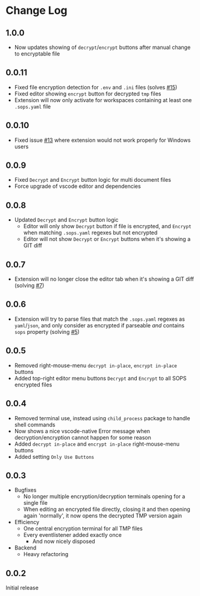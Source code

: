 # Change Log

## 1.0.0
- Now updates showing of `decrypt`/`encrypt` buttons after manual change to encryptable file

## 0.0.11
- Fixed file encryption detection for `.env` and `.ini` files (solves [#15](https://github.com/ShipitSmarter/vscode-sops-edit/issues/15))
- Fixed editor showing `encrypt` button for decrypted `tmp` files
- Extension will now only activate for workspaces containing at least one `.sops.yaml` file

## 0.0.10
- Fixed issue [#13](https://github.com/ShipitSmarter/vscode-sops-edit/issues/13) where extension would not work properly for Windows users

## 0.0.9
- Fixed `Decrypt` and `Encrypt` button logic for multi document files
- Force upgrade of vscode editor and dependencies

## 0.0.8
- Updated `Decrypt` and `Encrypt` button logic
  - Editor will only show `Decrypt` button if file is encrypted, and `Encrypt` when matching `.sops.yaml` regexes but not encrypted
  - Editor will not show `Decrypt` or `Encrypt` buttons when it's showing a GIT diff

## 0.0.7
- Extension will no longer close the editor tab when it's showing a GIT diff (solving [#7](https://github.com/ShipitSmarter/vscode-sops-edit/issues/7))

## 0.0.6
- Extension will try to parse files that match the `.sops.yaml` regexes as `yaml`/`json`, and only consider as encrypted if parseable *and* contains `sops` property (solving [#5](https://github.com/ShipitSmarter/vscode-sops-edit/issues/5))

## 0.0.5
- Removed right-mouse-menu `decrypt in-place`, `encrypt in-place` buttons
- Added top-right editor menu buttons `Decrypt` and `Encrypt` to all SOPS encrypted files

## 0.0.4
- Removed terminal use, instead using `child_process` package to handle shell commands
- Now shows a nice vscode-native Error message when decryption/encryption cannot happen for some reason
- Added `decrypt in-place` and `encrypt in-place` right-mouse-menu buttons
- Added setting `Only Use Buttons`

## 0.0.3
- Bugfixes
  - No longer multiple encryption/decryption terminals opening for a single file
  - When editing an encrypted file directly, closing it and then opening again 'normally', it now opens the decrypted TMP version again
- Efficiency
  - One central encryption terminal for all TMP files
  - Every eventlistener added exactly once
    - And now nicely disposed
- Backend
  - Heavy refactoring

## 0.0.2
Initial release